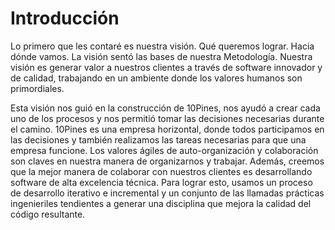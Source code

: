 # Introducción

Lo primero que les contaré es nuestra visión. Qué queremos lograr. Hacia dónde vamos. La visión sentó las bases de nuestra Metodología. Nuestra visión es generar valor a nuestros clientes a través de software innovador y de calidad, trabajando en un ambiente donde los valores humanos son primordiales.

Esta visión nos guió en la construcción de 10Pines, nos ayudó a crear cada uno de los procesos y nos permitió tomar las decisiones necesarias durante el camino. 10Pines es una empresa horizontal, donde todos participamos en las decisiones y también realizamos las tareas necesarias para que una empresa funcione. Los valores ágiles de auto-organización y colaboración son claves en nuestra manera de organizarnos y trabajar. Además, creemos que la mejor manera de colaborar con nuestros clientes es desarrollando software de alta excelencia técnica. Para lograr esto, usamos un proceso de desarrollo iterativo e incremental y un conjunto de las llamadas prácticas ingenieriles tendientes a generar una disciplina que mejora la calidad del código resultante.

